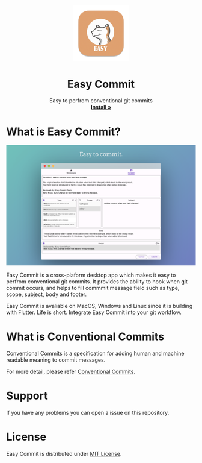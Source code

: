 ##

<p align="center">
  <a href="#">
  </a>
  <p align="center">
   <img width="150" height="150" src="icon/easy_commit_icon.png" alt="Logo">
  </p>
  <h1 align="center"><b>Easy Commit</b></h1>
  <p align="center">
  Easy to perfrom conventional git commits
    <br />
    <a href="https://github.com/0renlyhuang/EasyCommit/releases"><strong>Install »</strong></a>
    <br />
  </p>
</p>

# What is Easy Commit?
<img src="screenshot.png"/>

Easy Commit is a cross-plaform desktop app which makes it easy to perfrom conventional git commits. It provides the ablilty to hook when git commit occurs, and helps to fill commmit message field such as type, scope, subject, body and footer.

Easy Commit is avaliable on MacOS, Windows and Linux since it is building with Flutter. Life is short. Integrate Easy Commit into your git workflow.

# What is Conventional Commits
Conventional Commits is a specification for adding human and machine readable meaning to commit messages. 

For more detail, please refer [Conventional Commits](https://www.conventionalcommits.org/en/v1.0.0/).

# Support
If you have any problems you can open a issue on this repository.

# License
Easy Commit is distributed under [MIT License](/LICENSE).

